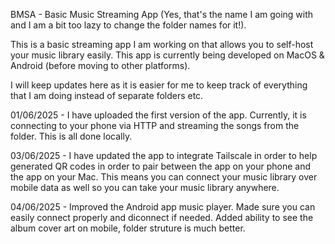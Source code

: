 BMSA - Basic Music Streaming App (Yes, that's the name I am going with and I am a bit too lazy to change the folder names for it!).

This is a basic streaming app I am working on that allows you to self-host your music library easily. This app is currently being developed on MacOS & Android (before moving to other platforms). 

I will keep updates here as it is easier for me to keep track of everything that I am doing instead of separate folders etc. 

01/06/2025 - I have uploaded the first version of the app. Currently, it is connecting to your phone via HTTP and streaming the songs from the folder. This is all done locally. 

03/06/2025 - I have updated the app to integrate Tailscale in order to help generated QR codes in order to pair between the app on your phone and the app on your Mac. This means you can connect your music library over mobile data as well so you can take your music library anywhere. 

04/06/2025 - Improved the Android app music player. Made sure you can easily connect properly and diconnect if needed. Added ability to see the album cover art on mobile, folder struture is much better. 

